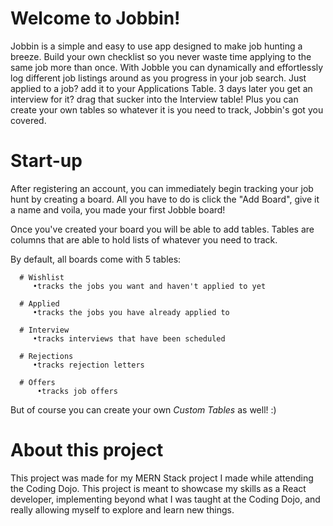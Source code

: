 # Welcome to Jobbin!
Jobbin is a simple and easy to use app designed to make job hunting a breeze. Build your own checklist so you never waste time applying to the same job more than once.
With Jobble you can dynamically and effortlessly log different job listings around as you progress in your job search. Just applied to a job? add it to your Applications Table. 3 days later you get an interview for it? drag that sucker into the Interview table! Plus you can create your own tables so whatever it is you need to track, Jobbin's got you covered.

# Start-up
After registering an account, you can immediately begin tracking your job hunt by creating a board. All you have to do is click the "Add Board", give it a name and voila, you made your first Jobble board!

Once you've created your board you will be able to add tables. Tables are columns that are able to hold lists of whatever you need to track.

By default, all boards come with 5 tables:

      # Wishlist 
         •tracks the jobs you want and haven't applied to yet

      # Applied 
         •tracks the jobs you have already applied to

      # Interview
         •tracks interviews that have been scheduled

      # Rejections 
         •tracks rejection letters

      # Offers 
          •tracks job offers
    

But of course you can create your own *Custom Tables* as well! :)

# About this project
This project was made for my MERN Stack project I made while attending the Coding Dojo. This project is meant to showcase my skills as a React developer, implementing beyond what I was taught at the Coding Dojo, and really allowing myself to explore and learn new things.
